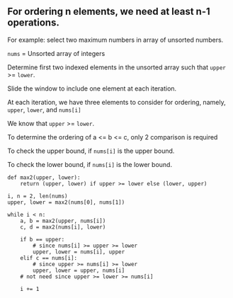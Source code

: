 ## For ordering n elements, we need at least n-1 operations. 

For example: select two maximum numbers in array of unsorted numbers.

`nums` = Unsorted array of integers 

Determine first two indexed elements in the unsorted array such that `upper` >= `lower`. 

Slide the window to include one element at each iteration. 

At each iteration, we have three elements to consider for ordering, namely,
`upper`, `lower`, and `nums[i]` 

We know that `upper` >= `lower`. 

To determine the ordering of a <= b <= c, only 2 comparison is required

To check the upper bound, if `nums[i]` is the upper bound.

To check the lower bound, if `nums[i]` is the lower bound. 

```python3
def max2(upper, lower):
    return (upper, lower) if upper >= lower else (lower, upper)

i, n = 2, len(nums)
upper, lower = max2(nums[0], nums[1])

while i < n:
    a, b = max2(upper, nums[i])
    c, d = max2(nums[i], lower)

    if b == upper:
        # since nums[i] >= upper >= lower
        upper, lower = nums[i], upper
    elif c == nums[i]:
        # since upper >= nums[i] >= lower
        upper, lower = upper, nums[i]
    # not need since upper >= lower >= nums[i]

    i += 1
```
